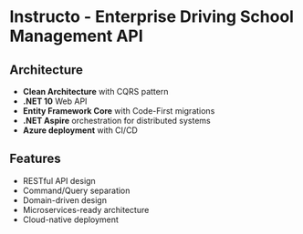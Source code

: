 # Instructo - Enterprise Driving School Management API

##  Architecture
- **Clean Architecture** with CQRS pattern
- **.NET 10** Web API
- **Entity Framework Core** with Code-First migrations
- **.NET Aspire** orchestration for distributed systems
- **Azure deployment** with CI/CD

##  Features
- RESTful API design
- Command/Query separation
- Domain-driven design
- Microservices-ready architecture
- Cloud-native deployment
